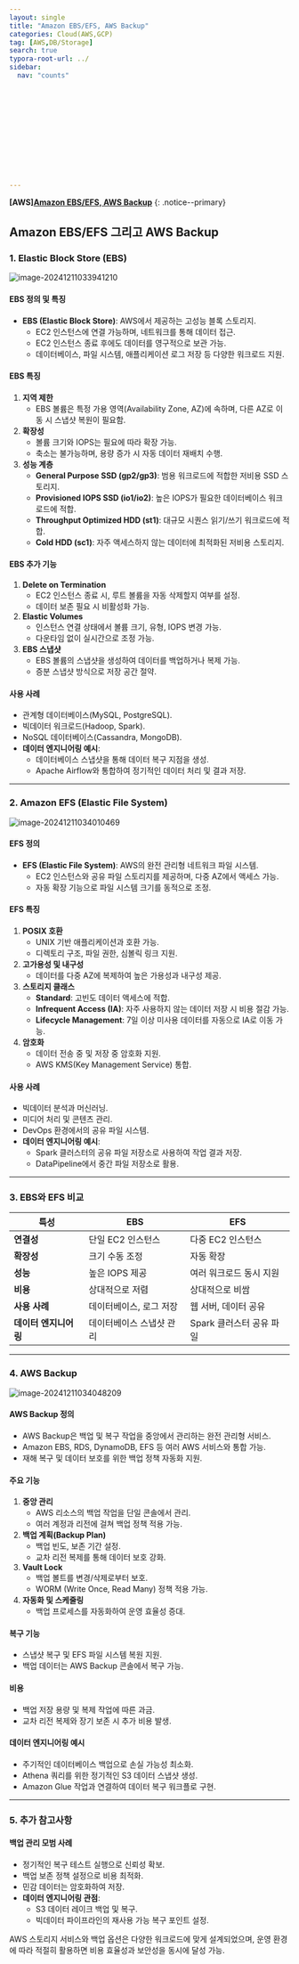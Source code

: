 ```yaml
---
layout: single
title: "Amazon EBS/EFS, AWS Backup"
categories: Cloud(AWS,GCP)
tag: [AWS,DB/Storage]
search: true
typora-root-url: ../
sidebar:
  nav: "counts"













---
```




**[**AWS**]**[**Amazon EBS/EFS, AWS Backup**](https://park-chanyeong.github.io)
{: .notice--primary}





## Amazon EBS/EFS 그리고  AWS Backup

### 1. **Elastic Block Store (EBS)**

![image-20241211033941210](/images/2024-12-10-aws_efs/image-20241211033941210.png)

#### EBS 정의 및 특징
- **EBS (Elastic Block Store)**: AWS에서 제공하는 고성능 블록 스토리지.
  - EC2 인스턴스에 연결 가능하며, 네트워크를 통해 데이터 접근.
  - EC2 인스턴스 종료 후에도 데이터를 영구적으로 보관 가능.
  - 데이터베이스, 파일 시스템, 애플리케이션 로그 저장 등 다양한 워크로드 지원.

#### EBS 특징
1. **지역 제한**
   - EBS 볼륨은 특정 가용 영역(Availability Zone, AZ)에 속하며, 다른 AZ로 이동 시 스냅샷 복원이 필요함.
2. **확장성**
   - 볼륨 크기와 IOPS는 필요에 따라 확장 가능.
   - 축소는 불가능하며, 용량 증가 시 자동 데이터 재배치 수행.
3. **성능 계층**
   - **General Purpose SSD (gp2/gp3)**: 범용 워크로드에 적합한 저비용 SSD 스토리지.
   - **Provisioned IOPS SSD (io1/io2)**: 높은 IOPS가 필요한 데이터베이스 워크로드에 적합.
   - **Throughput Optimized HDD (st1)**: 대규모 시퀀스 읽기/쓰기 워크로드에 적합.
   - **Cold HDD (sc1)**: 자주 액세스하지 않는 데이터에 최적화된 저비용 스토리지.

#### EBS 추가 기능
1. **Delete on Termination**
   - EC2 인스턴스 종료 시, 루트 볼륨을 자동 삭제할지 여부를 설정.
   - 데이터 보존 필요 시 비활성화 가능.
2. **Elastic Volumes**
   - 인스턴스 연결 상태에서 볼륨 크기, 유형, IOPS 변경 가능.
   - 다운타임 없이 실시간으로 조정 가능.
3. **EBS 스냅샷**
   - EBS 볼륨의 스냅샷을 생성하여 데이터를 백업하거나 복제 가능.
   - 증분 스냅샷 방식으로 저장 공간 절약.

#### 사용 사례
- 관계형 데이터베이스(MySQL, PostgreSQL).
- 빅데이터 워크로드(Hadoop, Spark).
- NoSQL 데이터베이스(Cassandra, MongoDB).
- **데이터 엔지니어링 예시**:
  - 데이터베이스 스냅샷을 통해 데이터 복구 지점을 생성.
  - Apache Airflow와 통합하여 정기적인 데이터 처리 및 결과 저장.

---

### 2. **Amazon EFS (Elastic File System)**

![image-20241211034010469](/images/2024-12-10-aws_efs/image-20241211034010469.png)

#### EFS 정의
- **EFS (Elastic File System)**: AWS의 완전 관리형 네트워크 파일 시스템.
  - EC2 인스턴스와 공유 파일 스토리지를 제공하며, 다중 AZ에서 액세스 가능.
  - 자동 확장 기능으로 파일 시스템 크기를 동적으로 조정.

#### EFS 특징
1. **POSIX 호환**
   - UNIX 기반 애플리케이션과 호환 가능.
   - 디렉토리 구조, 파일 권한, 심볼릭 링크 지원.
2. **고가용성 및 내구성**
   - 데이터를 다중 AZ에 복제하여 높은 가용성과 내구성 제공.
3. **스토리지 클래스**
   - **Standard**: 고빈도 데이터 액세스에 적합.
   - **Infrequent Access (IA)**: 자주 사용하지 않는 데이터 저장 시 비용 절감 가능.
   - **Lifecycle Management**: 7일 이상 미사용 데이터를 자동으로 IA로 이동 가능.
4. **암호화**
   - 데이터 전송 중 및 저장 중 암호화 지원.
   - AWS KMS(Key Management Service) 통합.

#### 사용 사례
- 빅데이터 분석과 머신러닝.
- 미디어 처리 및 콘텐츠 관리.
- DevOps 환경에서의 공유 파일 시스템.
- **데이터 엔지니어링 예시**:
  - Spark 클러스터의 공유 파일 저장소로 사용하여 작업 결과 저장.
  - DataPipeline에서 중간 파일 저장소로 활용.

---

### 3. **EBS와 EFS 비교**
| 특성                  | EBS                      | EFS                      |
| --------------------- | ------------------------ | ------------------------ |
| **연결성**            | 단일 EC2 인스턴스        | 다중 EC2 인스턴스        |
| **확장성**            | 크기 수동 조정           | 자동 확장                |
| **성능**              | 높은 IOPS 제공           | 여러 워크로드 동시 지원  |
| **비용**              | 상대적으로 저렴          | 상대적으로 비쌈          |
| **사용 사례**         | 데이터베이스, 로그 저장  | 웹 서버, 데이터 공유     |
| **데이터 엔지니어링** | 데이터베이스 스냅샷 관리 | Spark 클러스터 공유 파일 |

---

### 4. **AWS Backup**

![image-20241211034048209](/images/2024-12-10-aws_efs/image-20241211034048209.png)

#### AWS Backup 정의
- AWS Backup은 백업 및 복구 작업을 중앙에서 관리하는 완전 관리형 서비스.
- Amazon EBS, RDS, DynamoDB, EFS 등 여러 AWS 서비스와 통합 가능.
- 재해 복구 및 데이터 보호를 위한 백업 정책 자동화 지원.

#### 주요 기능
1. **중앙 관리**
   - AWS 리소스의 백업 작업을 단일 콘솔에서 관리.
   - 여러 계정과 리전에 걸쳐 백업 정책 적용 가능.
2. **백업 계획(Backup Plan)**
   - 백업 빈도, 보존 기간 설정.
   - 교차 리전 복제를 통해 데이터 보호 강화.
3. **Vault Lock**
   - 백업 볼트를 변경/삭제로부터 보호.
   - WORM (Write Once, Read Many) 정책 적용 가능.
4. **자동화 및 스케줄링**
   - 백업 프로세스를 자동화하여 운영 효율성 증대.

#### 복구 기능
- 스냅샷 복구 및 EFS 파일 시스템 복원 지원.
- 백업 데이터는 AWS Backup 콘솔에서 복구 가능.

#### 비용
- 백업 저장 용량 및 복제 작업에 따른 과금.
- 교차 리전 복제와 장기 보존 시 추가 비용 발생.

#### **데이터 엔지니어링 예시**
- 주기적인 데이터베이스 백업으로 손실 가능성 최소화.
- Athena 쿼리를 위한 정기적인 S3 데이터 스냅샷 생성.
- Amazon Glue 작업과 연결하여 데이터 복구 워크플로 구현.

---

### 5. **추가 참고사항**
#### 백업 관리 모범 사례
- 정기적인 복구 테스트 실행으로 신뢰성 확보.
- 백업 보존 정책 설정으로 비용 최적화.
- 민감 데이터는 암호화하여 저장.
- **데이터 엔지니어링 관점**:
  - S3 데이터 레이크 백업 및 복구.
  - 빅데이터 파이프라인의 재사용 가능 복구 포인트 설정.

AWS 스토리지 서비스와 백업 옵션은 다양한 워크로드에 맞게 설계되었으며, 운영 환경에 따라 적절히 활용하면 비용 효율성과 보안성을 동시에 달성 가능.